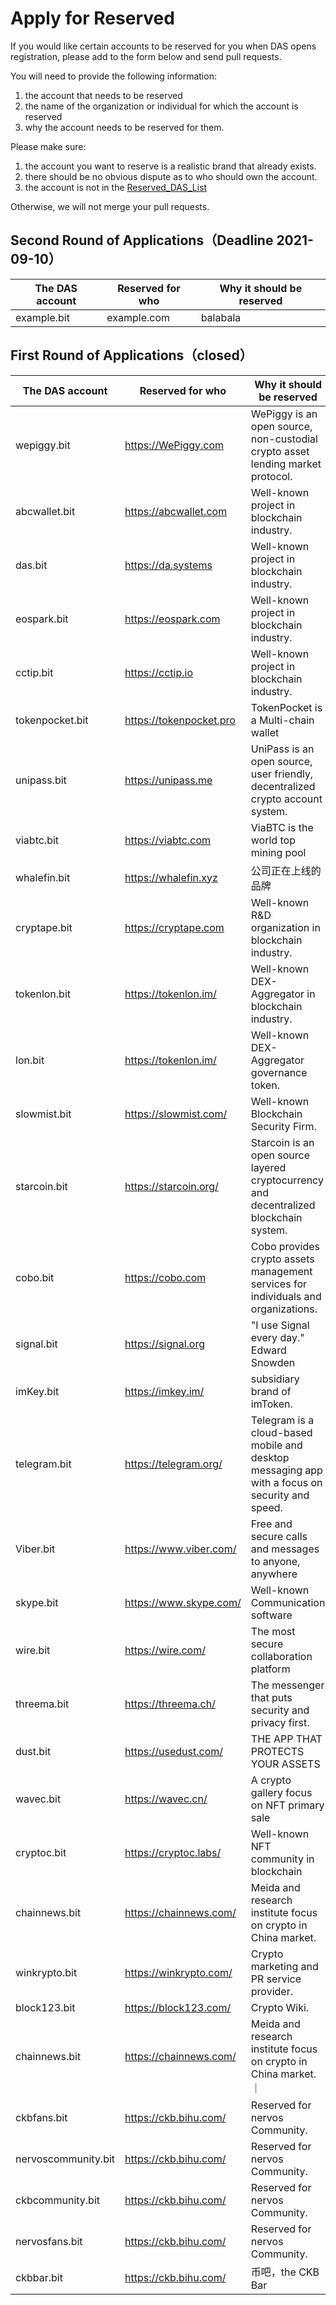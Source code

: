 # Apply for Reserved



If you would like certain accounts to be reserved for you when DAS opens registration, please add to the form below and send pull requests. 

You will need to provide the following information:
1. the account that needs to be reserved
2. the name of the organization or individual for which the account is reserved
3. why the account needs to be reserved for them.

Please make sure:
1. the account you want to reserve is a realistic brand that already exists. 
2. there should be no obvious dispute as to who should own the account. 
3. the account is not in the [Reserved_DAS_List](./Reserved_DAS_List.md)

Otherwise, we will not merge your pull requests.


## Second Round of Applications（Deadline 2021-09-10）

| The DAS account | Reserved for who | **Why it should be reserved**                                |
| --------------- | ---------------- | ------------------------------------------------------------ |
|   example.bit   |  example.com    | balabala |


## First Round of Applications（closed）

| The DAS account | Reserved for who | **Why it should be reserved**                                |
| --------------- | ---------------- | ------------------------------------------------------------ |
| wepiggy.bit     | https://WePiggy.com      | WePiggy is an open source, non-custodial crypto asset lending market protocol. |
| abcwallet.bit   | https://abcwallet.com    | Well-known project in blockchain industry.                   |
| das.bit         | https://da.systems       | Well-known project in blockchain industry.                   |
| eospark.bit     | https://eospark.com      | Well-known project in blockchain industry.                   |
| cctip.bit       | https://cctip.io         | Well-known project in blockchain industry.                   |
| tokenpocket.bit | https://tokenpocket.pro  | TokenPocket is a Multi-chain wallet   |
| unipass.bit     | https://unipass.me       | UniPass is an open source, user friendly, decentralized crypto account system. |
| viabtc.bit      | https://viabtc.com       | ViaBTC is the world top mining pool                          |
| whalefin.bit    | https://whalefin.xyz     | 公司正在上线的品牌                          |
| cryptape.bit    | https://cryptape.com     | Well-known R&D organization in blockchain industry. |
| tokenlon.bit    | https://tokenlon.im/     | Well-known DEX-Aggregator in blockchain industry. |
| lon.bit         | https://tokenlon.im/     | Well-known DEX-Aggregator governance token. |
| slowmist.bit    | https://slowmist.com/    | Well-known Blockchain Security Firm. |
| starcoin.bit    | https://starcoin.org/    | Starcoin is an open source layered cryptocurrency and decentralized blockchain system. |
| cobo.bit        | https://cobo.com         | Cobo provides crypto assets management services for individuals and organizations. |
| signal.bit      | https://signal.org       |  "I use Signal every day." Edward Snowden |
| imKey.bit       | https://imkey.im/        | subsidiary brand of imToken. |
| telegram.bit    | https://telegram.org/    |  Telegram is a cloud-based mobile and desktop messaging app with a focus on security and speed. |
| Viber.bit       | https://www.viber.com/   |  Free and secure calls and messages to anyone, anywhere |
| skype.bit       | https://www.skype.com/   |  Well-known Communication software|
| wire.bit        | https://wire.com/        |  The most secure collaboration platform |
| threema.bit     | https://threema.ch/      |  The messenger that puts security and privacy first.|
| dust.bit        | https://usedust.com/     |  THE APP THAT PROTECTS YOUR ASSETS |
| wavec.bit       | https://wavec.cn/        |  A crypto gallery focus on NFT primary sale |
| cryptoc.bit     | https://cryptoc.labs/    |  Well-known NFT community in blockchain  |
| chainnews.bit   | https://chainnews.com/   |  Meida and research institute focus on crypto in China market.|
| winkrypto.bit   | https://winkrypto.com/   |  Crypto marketing and PR service provider. |
| block123.bit    | https://block123.com/    |  Crypto Wiki. |
| chainnews.bit   | https://chainnews.com/   |  Meida and research institute focus on crypto in China market.｜
| ckbfans.bit     | https://ckb.bihu.com/    |  Reserved for nervos Community.|
| nervoscommunity.bit     | https://ckb.bihu.com/    |  Reserved for nervos Community.|
| ckbcommunity.bit     | https://ckb.bihu.com/    |  Reserved for nervos Community.|
| nervosfans.bit     | https://ckb.bihu.com/    |  Reserved for nervos Community.|
| ckbbar.bit     | https://ckb.bihu.com/     |  币吧，the CKB Bar|
